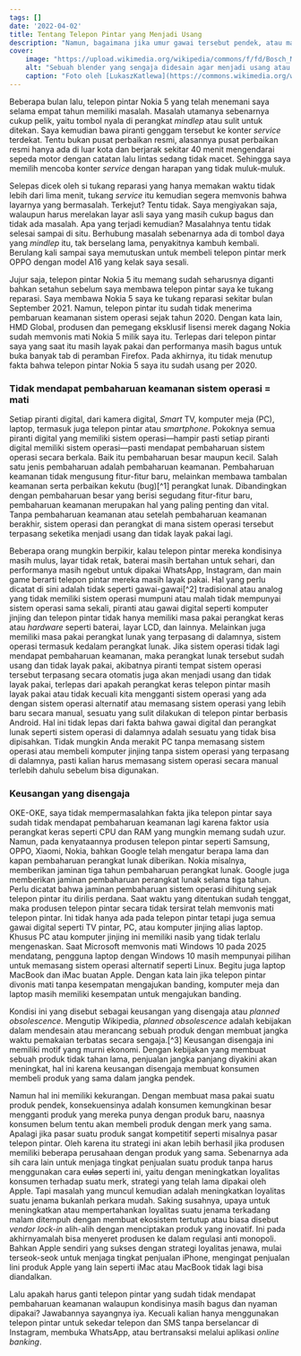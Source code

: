 ```yaml
---
tags: [] 
date: '2022-04-02'
title: Tentang Telepon Pintar yang Menjadi Usang
description: "Namun, bagaimana jika umur gawai tersebut pendek, atau malah memang disengaja dibuat sedemikian rupa?"
cover:
    image: "https://upload.wikimedia.org/wikipedia/commons/f/fd/Bosch_MaxoMixx_planned_obsolence.jpg"
    alt: "Sebuah blender yang sengaja didesain agar menjadi usang atau rusak setelah beberapa tahun dan sulit diperbaiki"
    caption: "Foto oleh [LukaszKatlewa](https://commons.wikimedia.org/wiki/File:Bosch_MaxoMixx_planned_obsolence.jpg), [CC BY-SA 4.0](https://creativecommons.org/licenses/by-sa/4.0), via Wikimedia Commons."
---
```


Beberapa bulan lalu, telepon pintar Nokia 5 yang telah menemani saya selama empat tahun memiliki masalah. Masalah utamanya sebenarnya cukup pelik, yaitu tombol nyala di perangkat *mindlep* atau sulit untuk ditekan. Saya kemudian bawa piranti genggam tersebut ke konter *service* terdekat. Tentu bukan pusat perbaikan resmi, alasannya pusat perbaikan resmi hanya ada di luar kota dan berjarak sekitar 40 menit mengendarai sepeda motor dengan catatan lalu lintas sedang tidak macet. Sehingga saya memilih mencoba konter *service* dengan harapan yang tidak muluk-muluk.

Selepas dicek oleh si tukang reparasi yang hanya memakan waktu tidak lebih dari lima menit, tukang *service* itu kemudian segera memvonis bahwa layarnya yang bermasalah. Terkejut? Tentu tidak. Saya mengiyakan saja, walaupun harus merelakan layar asli saya yang masih cukup bagus dan tidak ada masalah. Apa yang terjadi kemudian? Masalahnya tentu tidak selesai sampai di situ. Berhubung masalah sebenarnya ada di tombol daya yang *mindlep* itu, tak berselang lama, penyakitnya kambuh kembali. Berulang kali sampai saya memutuskan untuk membeli telepon pintar merk OPPO dengan model A16 yang kelak saya sesali.

Jujur saja, telepon pintar Nokia 5 itu memang sudah seharusnya diganti bahkan setahun sebelum saya membawa telepon pintar saya ke tukang reparasi. Saya membawa Nokia 5 saya ke tukang reparasi sekitar bulan September 2021. Namun, telepon pintar itu sudah tidak menerima pembaruan keamanan sistem operasi sejak tahun 2020. Dengan kata lain, HMD Global, produsen dan pemegang eksklusif lisensi merek dagang Nokia sudah memvonis mati Nokia 5 milik saya itu. Terlepas dari telepon pintar saya yang saat itu masih layak pakai dan performanya masih bagus untuk buka banyak tab di peramban Firefox. Pada akhirnya, itu tidak menutup fakta bahwa telepon pintar Nokia 5 saya itu sudah usang per 2020.

### Tidak mendapat pembaharuan keamanan sistem operasi = mati

Setiap piranti digital, dari kamera digital, *Smart* TV, komputer meja (PC), laptop, termasuk juga telepon pintar atau *smartphone*. Pokoknya semua piranti digital yang memiliki sistem operasi—hampir pasti setiap piranti digital memiliki sistem operasi—pasti mendapat pembaharuan sistem operasi secara berkala. Baik itu pembaharuan besar maupun kecil. Salah satu jenis pembaharuan adalah pembaharuan keamanan. Pembaharuan keamanan tidak mengusung fitur-fitur baru, melainkan membawa tambalan keamanan serta perbaikan kekutu (bug)[^1] perangkat lunak. Dibandingkan dengan pembaharuan besar yang berisi segudang fitur-fitur baru, pembaharuan keamanan merupakan hal yang paling penting dan vital. Tanpa pembaharuan keamanan atau setelah pembaharuan keamanan berakhir, sistem operasi dan perangkat di mana sistem operasi tersebut terpasang seketika menjadi usang dan tidak layak pakai lagi.

Beberapa orang mungkin berpikir, kalau telepon pintar mereka kondisinya masih mulus, layar tidak retak, baterai masih bertahan untuk sehari, dan performanya masih ngebut untuk dipakai WhatsApp, Instagram, dan main game berarti telepon pintar mereka masih layak pakai. Hal yang perlu dicatat di sini adalah tidak seperti gawai-gawai[^2] tradisional atau analog yang tidak memiliki sistem operasi mumpuni atau malah tidak mempunyai sistem operasi sama sekali, piranti atau gawai digital seperti komputer jinjing dan telepon pintar tidak hanya memiliki masa pakai perangkat keras atau *hardware* seperti baterai, layar LCD, dan lainnya. Melainkan juga memiliki masa pakai perangkat lunak yang terpasang di dalamnya, sistem operasi termasuk kedalam perangkat lunak. Jika sistem operasi tidak lagi mendapat pembaharuan keamanan, maka perangkat lunak tersebut sudah usang dan tidak layak pakai, akibatnya piranti tempat sistem operasi tersebut terpasang secara otomatis juga akan menjadi usang dan tidak layak pakai, terlepas dari apakah perangkat keras telepon pintar masih layak pakai atau tidak kecuali kita mengganti sistem operasi yang ada dengan sistem operasi alternatif atau memasang sistem operasi yang lebih baru secara manual, sesuatu yang sulit dilakukan di telepon pintar berbasis Android. Hal ini tidak lepas dari fakta bahwa gawai digital dan perangkat lunak seperti sistem operasi di dalamnya adalah sesuatu yang tidak bisa dipisahkan. Tidak mungkin Anda merakit PC tanpa memasang sistem operasi atau membeli komputer jinjing tanpa sistem operasi yang terpasang di dalamnya, pasti kalian harus memasang sistem operasi secara manual terlebih dahulu sebelum bisa digunakan.

### Keusangan yang disengaja

OKE-OKE, saya tidak mempermasalahkan fakta jika telepon pintar saya sudah tidak mendapat pembaharuan keamanan lagi karena faktor usia perangkat keras seperti CPU dan RAM yang mungkin memang sudah uzur. Namun, pada kenyataannya produsen telepon pintar seperti Samsung, OPPO, Xiaomi, Nokia, bahkan Google telah mengatur berapa lama dan kapan pembaharuan perangkat lunak diberikan. Nokia misalnya, memberikan jaminan tiga tahun pembaharuan perangkat lunak. Google juga memberikan jaminan pembaharuan perangkat lunak selama tiga tahun. Perlu dicatat bahwa jaminan pembaharuan sistem operasi dihitung sejak telepon pintar itu dirilis perdana. Saat waktu yang ditentukan sudah tenggat, maka produsen telepon pintar secara tidak tersirat telah memvonis mati telepon pintar. Ini tidak hanya ada pada telepon pintar tetapi juga semua gawai digital seperti TV pintar, PC, atau komputer jinjing alias laptop. Khusus PC atau komputer jinjing ini memiliki nasib yang tidak terlalu mengenaskan. Saat Microsoft memvonis mati Windows 10 pada 2025 mendatang, pengguna laptop dengan Windows 10 masih mempunyai pilihan untuk memasang sistem operasi alternatif seperti Linux. Begitu juga laptop MacBook dan iMac buatan Apple. Dengan kata lain jika telepon pintar divonis mati tanpa kesempatan mengajukan banding, komputer meja dan laptop masih memiliki kesempatan untuk mengajukan banding.

Kondisi ini yang disebut sebagai keusangan yang disengaja atau *planned obsolescence*. Mengutip Wikipedia, *planned obsolescence* adalah kebijakan dalam mendesain atau merancang sebuah produk dengan membuat jangka waktu pemakaian terbatas secara sengaja.[^3] Keusangan disengaja ini memiliki motif yang murni ekonomi. Dengan kebijakan yang membuat sebuah produk tidak tahan lama, penjualan jangka panjang diyakini akan meningkat, hal ini karena keusangan disengaja membuat konsumen membeli produk yang sama dalam jangka pendek.

Namun hal ini memiliki kekurangan. Dengan membuat masa pakai suatu produk pendek, konsekuensinya adalah konsumen kemungkinan besar mengganti produk yang mereka punya dengan produk baru, naasnya konsumen belum tentu akan membeli produk dengan merk yang sama. Apalagi jika pasar suatu produk sangat kompetitif seperti misalnya pasar telepon pintar. Oleh karena itu strategi ini akan lebih berhasil jika produsen memiliki beberapa perusahaan dengan produk yang sama. Sebenarnya ada sih cara lain untuk menjaga tingkat penjualan suatu produk tanpa harus menggunakan cara ~~culas~~ seperti ini, yaitu dengan meningkatkan loyalitas konsumen terhadap suatu merk, strategi yang telah lama dipakai oleh Apple. Tapi masalah yang muncul kemudian adalah meningkatkan loyalitas suatu jenama bukanlah perkara mudah. Saking susahnya, upaya untuk meningkatkan atau mempertahankan loyalitas suatu jenama terkadang malam ditempuh dengan membuat ekosistem tertutup atau biasa disebut *vendor lock-in* alih-alih dengan menciptakan produk yang inovatif. Ini pada akhirnyamalah bisa menyeret produsen ke dalam regulasi anti monopoli. Bahkan Apple sendiri yang sukses dengan strategi loyalitas jenawa, mulai terseok-seok untuk menjaga tingkat penjualan iPhone, mengingat penjualan lini produk Apple yang lain seperti iMac atau MacBook tidak lagi bisa diandalkan.

Lalu apakah harus ganti telepon pintar yang sudah tidak mendapat pembaharuan keamanan walaupun kondisinya masih bagus dan nyaman dipakai? Jawabannya sayangnya iya. Kecuali kalian hanya menggunakan telepon pintar untuk sekedar telepon dan SMS tanpa berselancar di Instagram, membuka WhatsApp, atau bertransaksi melalui aplikasi *online banking*.
